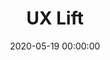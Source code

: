 ---
title: UX Lift
date: '2020-05-19 00:00:00'
description: A curated collection of articles, resources, books and tools, with the goal of covering every aspect of the UX and design process.
thumbnail: "/images/uxlift.jpg"
link: https://www.uxlift.org
tags:
- Personal project
- Web development
- Jekyll
layout: linkpost
---